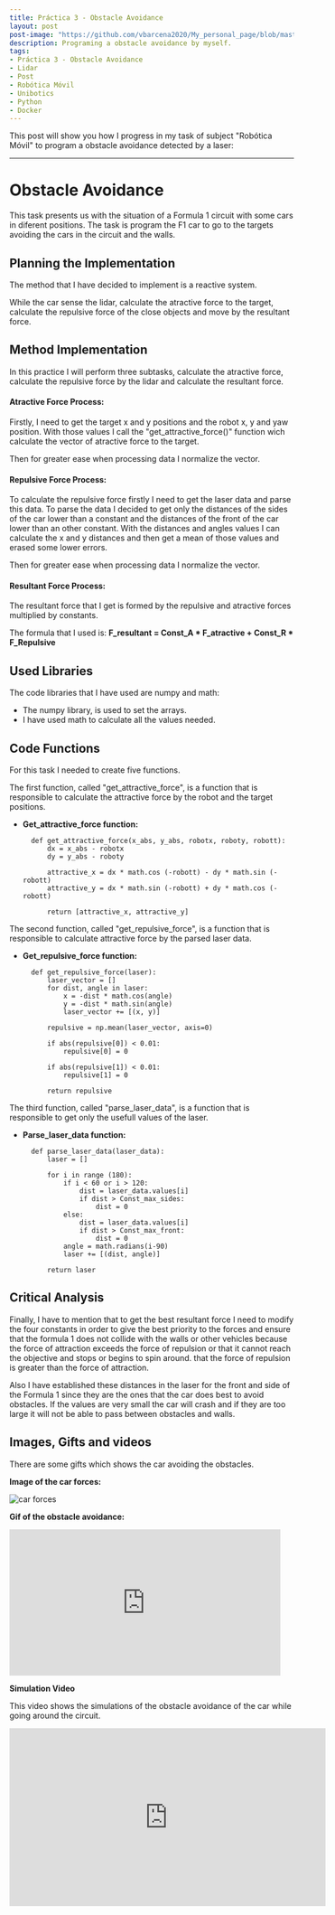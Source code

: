 ```yaml
---
title: Práctica 3 - Obstacle Avoidance
layout: post
post-image: "https://github.com/vbarcena2020/My_personal_page/blob/master/assets/images/RM_img.jpg?raw=true"
description: Programing a obstacle avoidance by myself.
tags:
- Práctica 3 - Obstacle Avoidance
- Lidar
- Post
- Robótica Móvil
- Unibotics
- Python
- Docker
---
```


This post will show you how I progress in my task of subject "Robótica Móvil" to program a obstacle avoidance detected by a laser:

---

# **Obstacle Avoidance**
This task presents us with the situation of a Formula 1 circuit with some cars in diferent positions. The task is program the F1 car to go to the targets avoiding the cars in the circuit and the walls.

## Planning the Implementation
The method that I have decided to implement is a reactive system.

While the car sense the lidar, calculate the atractive force to the target, calculate the repulsive force of the close objects and move by the resultant force.

## Method Implementation
In this practice I will perform three subtasks, calculate the atractive force, calculate the repulsive force by the lidar and calculate the resultant force.

#### Atractive Force Process:
Firstly, I need to get the target x and y positions and the robot x, y and yaw position. With those values I call the "get_attractive_force()" function wich calculate the vector of atractive force to the target.

Then for greater ease when processing data I normalize the vector. 

#### Repulsive Force Process:
To calculate the repulsive force firstly I need to get the laser data and parse this data. To parse the data I decided to get only the distances of the sides of the car lower than a constant and the distances of the front of the car lower than an other constant. With the distances and angles values I can calculate the x and y distances and then get a mean of those values and erased some lower errors. 

Then for greater ease when processing data I normalize the vector. 

#### Resultant Force Process:  
The resultant force that I get is formed by the repulsive and atractive forces multiplied by constants.

The formula that I used is: **F_resultant = Const_A * F_atractive + Const_R * F_Repulsive**

## Used Libraries
The code libraries that I have used are numpy and math: 
- The numpy library, is used to set the arrays. 
- I have used math to calculate all the values needed.

## Code Functions
For this task I needed to create five functions. 

The first function, called "get_attractive_force", is a function that is responsible to calculate the attractive force by the robot and the target positions.

- **Get_attractive_force function:**
 
        def get_attractive_force(x_abs, y_abs, robotx, roboty, robott):
            dx = x_abs - robotx
            dy = y_abs - roboty

            attractive_x = dx * math.cos (-robott) - dy * math.sin (-robott)
            attractive_y = dx * math.sin (-robott) + dy * math.cos (-robott)

            return [attractive_x, attractive_y]

The second function, called "get_repulsive_force", is a function that is responsible to calculate attractive force by the parsed laser data.

- **Get_repulsive_force function:**
        
        def get_repulsive_force(laser):
            laser_vector = []
            for dist, angle in laser:
                x = -dist * math.cos(angle) 
                y = -dist * math.sin(angle) 
                laser_vector += [(x, y)]

            repulsive = np.mean(laser_vector, axis=0)
            
            if abs(repulsive[0]) < 0.01:
                repulsive[0] = 0

            if abs(repulsive[1]) < 0.01:
                repulsive[1] = 0

            return repulsive

The third function, called "parse_laser_data", is a function that is responsible to get only the usefull values of the laser.

- **Parse_laser_data function:**

        def parse_laser_data(laser_data):
            laser = []

            for i in range (180):
                if i < 60 or i > 120:
                    dist = laser_data.values[i]
                    if dist > Const_max_sides:
                        dist = 0
                else:
                    dist = laser_data.values[i]
                    if dist > Const_max_front:
                        dist = 0
                angle = math.radians(i-90)
                laser += [(dist, angle)]

            return laser


## Critical Analysis

Finally, I have to mention that to get the best resultant force I need to modify the four constants in order to give the best priority to the forces and ensure that the formula 1 does not collide with the walls or other vehicles because the force of attraction exceeds the force of repulsion or that it cannot reach the objective and stops or begins to spin around. that the force of repulsion is greater than the force of attraction. 

Also I have established these distances in the laser for the front and side of the Formula 1 since they are the ones that the car does best to avoid obstacles. If the values ​​are very small the car will crash and if they are too large it will not be able to pass between obstacles and walls.

## Images, Gifts and videos

There are some gifts which shows the car avoiding the obstacles.

**Image of the car forces:**<br>  

![car forces](https://cdn.discordapp.com/attachments/828395914145431612/1170457770999419010/foto_avoidance.png?ex=65591cbe&is=6546a7be&hm=ce40d71a244fcc83a5ce6e66b45fa8c63ee6256d3e4954b93302902f6a6e33b9&)


**Gif of the obstacle avoidance:**<br>
<iframe src="https://cdn.discordapp.com/attachments/828395914145431612/1170457770613547069/gif_avoidance.gif?ex=65591cbe&is=6546a7be&hm=997b065d3a87b07b1e39fca23829798345ff6f0f0144328fe7f2c5afd5b00738&" width="480" height="259" frameBorder="0" class="giphy-embed" allowFullScreen></iframe><p><a href="https://github.com/vbarcena2020/My_personal_page/blob/master/assets/images/rm_p3.gif"></a></p>

**Simulation Video**

This video shows the simulations of the obstacle avoidance of the car while going around the circuit. 
<br>
<iframe width="560" height="315" src="https://www.youtube.com/embed/2PJ943J7Xvo" frameborder="0" allow="accelerometer; autoplay; encrypted-media; gyroscope; picture-in-picture" allowfullscreen></iframe> 
 
